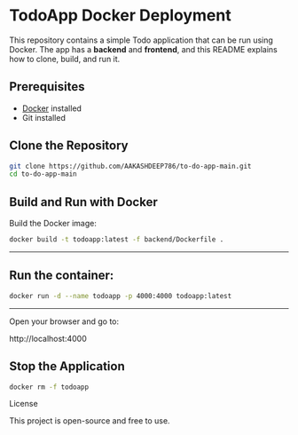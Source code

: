 # TodoApp Docker Deployment

This repository contains a simple Todo application that can be run using Docker. The app has a **backend** and **frontend**, and this README explains how to clone, build, and run it.

## Prerequisites

- [Docker](https://www.docker.com/get-started) installed
- Git installed

## Clone the Repository

```bash
git clone https://github.com/AAKASHDEEP786/to-do-app-main.git
cd to-do-app-main
```

## Build and Run with Docker
  Build the Docker image:

```bash
docker build -t todoapp:latest -f backend/Dockerfile .
```
---

## Run the container:
```bash
docker run -d --name todoapp -p 4000:4000 todoapp:latest
```
---

Open your browser and go to:

http://localhost:4000

## Stop the Application
```bash
docker rm -f todoapp
```
License

This project is open-source and free to use.
